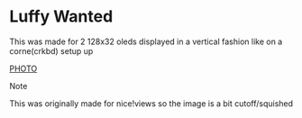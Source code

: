 # Luffy Wanted

This was made for 2 128x32 oleds displayed in a vertical fashion like on a corne(crkbd) setup up

[PHOTO](https://imgur.com/a/bFSubP3)

> [!NOTE]
> This was originally made for nice!views so the image is a bit cutoff/squished
